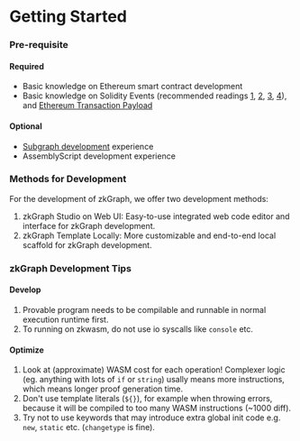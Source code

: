 # Getting Started

### Pre-requisite

#### Required

* Basic knowledge on Ethereum smart contract development
* Basic knowledge on Solidity Events (recommended readings [1](https://consensys.net/blog/developers/guide-to-events-and-logs-in-ethereum-smart-contracts/), [2](https://medium.com/mycrypto/understanding-event-logs-on-the-ethereum-blockchain-f4ae7ba50378), [3](https://thegraph.com/blog/event-driven-development-unlocking-optimized-dapps-and-subgraphs/), [4](https://mirror.xyz/spacesailor.eth/LEe2yoLoqy97BWHyO6J65XhnG8t33Nmvz\_Vsa3ve7rY)), and [Ethereum Transaction Payload](https://oxpampam.hashnode.dev/ethereum-transaction-payload-explained)

#### Optional

* [Subgraph development](https://thegraph.academy/developers/defining-a-subgraph/) experience
* AssemblyScript development experience

### Methods for Development

For the development of zkGraph, we offer two development methods:

1. zkGraph Studio on Web UI: Easy-to-use integrated web code editor and interface for zkGraph development.
2. zkGraph Template Locally: More customizable and end-to-end local scaffold for zkGraph development.

### zkGraph Development Tips

#### Develop

1. Provable program needs to be compilable and runnable in normal execution runtime first.
2. To running on zkwasm, do not use io syscalls like `console` etc.

#### Optimize

1. Look at (approximate) WASM cost for each operation! Complexer logic (eg. anything with lots of `if` or `string`) usally means more instructions, which means longer proof generation time.
2. Don't use template literals (`${}`), for example when throwing errors, because it will be compiled to too many WASM instructions (\~1000 diff).
3. Try not to use keywords that may introduce extra global init code e.g. `new`, `static` etc. (`changetype` is fine).
